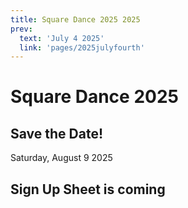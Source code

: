```yaml
---
title: Square Dance 2025 2025
prev:
  text: 'July 4 2025'
  link: 'pages/2025julyfourth'
---
```

# Square Dance 2025

## Save the Date! 
Saturday, August 9 2025

## Sign Up Sheet is coming
